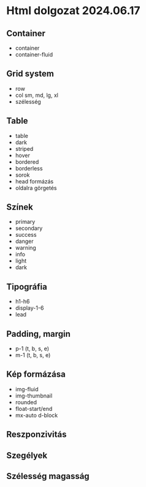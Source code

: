 # Html dolgozat 2024.06.17

## Container

- container
- container-fluid

## Grid system

- row
- col sm, md, lg, xl
- szélesség

## Table

- table
- dark
- striped
- hover
- bordered
- borderless
- sorok
- head formázás
- oldalra görgetés

## Színek

- primary
- secondary
- success
- danger
- warning
- info
- light
- dark

## Tipográfia

- h1-h6
- display-1-6
- lead

## Padding, margin

- p-1 (t, b, s, e)
- m-1 (t, b, s, e)

## Kép formázása

- img-fluid
- img-thumbnail
- rounded
- float-start/end
- mx-auto d-block

## Reszponzivitás

## Szegélyek

## Szélesség magasság
